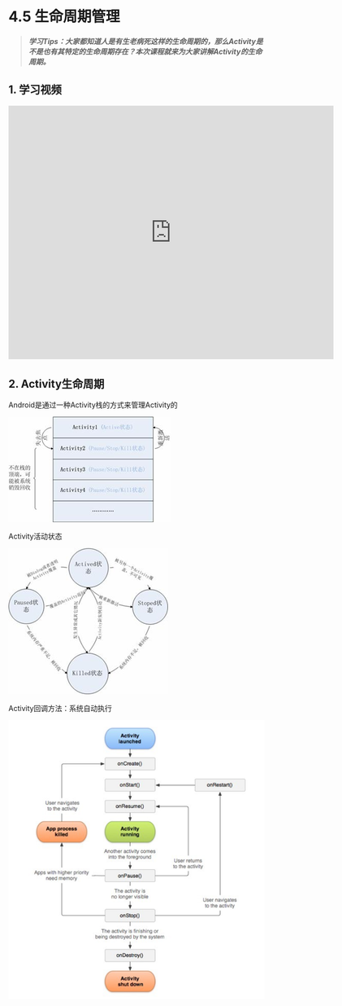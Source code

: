 # 4.5 生命周期管理

>##### 学习Tips：大家都知道人是有生老病死这样的生命周期的，那么Activity是不是也有其特定的生命周期存在？本次课程就来为大家讲解Activity的生命周期。

## 1. 学习视频

<iframe frameborder="0" width="640" height="498" src="https://v.qq.com/iframe/player.html?vid=h0300l87qvo&tiny=0&auto=0" allowfullscreen></iframe>

## 2. Activity生命周期

Android是通过一种Activity栈的方式来管理Activity的

![activity_stack.png](/images/chapter4/activity_stack.png)
 
 Activity活动状态
 
![activity_status.png](/images/chapter4/activity_status.png)
 
Activity回调方法：系统自动执行
  
![activity_processes.png](/images/chapter4/activity_processes.png)